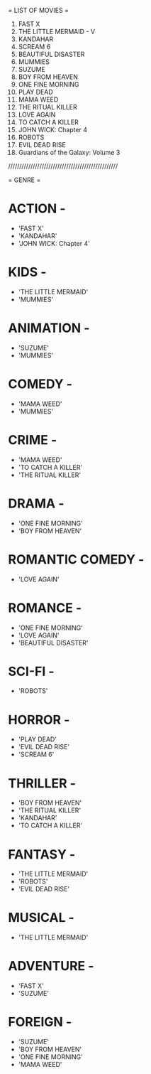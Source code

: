 = LIST OF MOVIES =

1. FAST X
2. THE LITTLE MERMAID - V
3. KANDAHAR
4. SCREAM 6
5. BEAUTIFUL DISASTER
6. MUMMIES
7. SUZUME
8. BOY FROM HEAVEN
9. ONE FINE MORNING
10. PLAY DEAD
11. MAMA WEED
12. THE RITUAL KILLER
13. LOVE AGAIN
14. TO CATCH A KILLER
15. JOHN WICK: Chapter 4
16. ROBOTS
17. EVIL DEAD RISE
18. Guardians of the Galaxy: Volume 3

/////////////////////////////////////////////////

= GENRE =

# ACTION -

- 'FAST X'
- 'KANDAHAR'
- 'JOHN WICK: Chapter 4'

# KIDS -

- 'THE LITTLE MERMAID'
- 'MUMMIES'

# ANIMATION -

- 'SUZUME'
- 'MUMMIES'

# COMEDY -

- 'MAMA WEED'
- 'MUMMIES'

# CRIME -

- 'MAMA WEED'
- 'TO CATCH A KILLER'
- 'THE RITUAL KILLER'

# DRAMA -

- 'ONE FINE MORNING'
- 'BOY FROM HEAVEN'

# ROMANTIC COMEDY -

- 'LOVE AGAIN'

# ROMANCE -

- 'ONE FINE MORNING'
- 'LOVE AGAIN'
- 'BEAUTIFUL DISASTER'

# SCI-FI -

- 'ROBOTS'

# HORROR -

- 'PLAY DEAD'
- 'EVIL DEAD RISE'
- 'SCREAM 6'

# THRILLER -

- 'BOY FROM HEAVEN'
- 'THE RITUAL KILLER'
- 'KANDAHAR'
- 'TO CATCH A KILLER'

# FANTASY -

- 'THE LITTLE MERMAID'
- 'ROBOTS'
- 'EVIL DEAD RISE'

# MUSICAL -

- 'THE LITTLE MERMAID'

# ADVENTURE -

- 'FAST X'
- 'SUZUME'

# FOREIGN -

- 'SUZUME'
- 'BOY FROM HEAVEN'
- 'ONE FINE MORNING'
- 'MAMA WEED'
